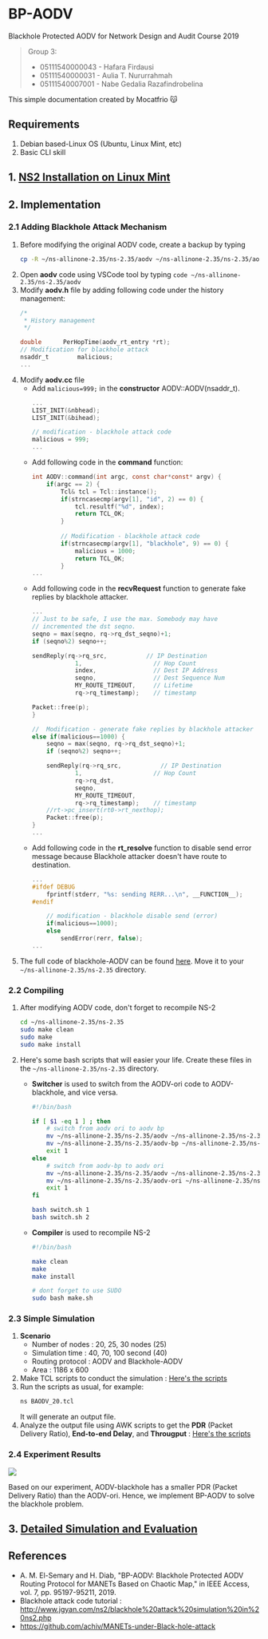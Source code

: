 # BP-AODV
Blackhole Protected AODV for Network Design and Audit Course 2019

> Group 3:
> * 05111540000043 - Hafara Firdausi
> * 05111540000031 - Aulia T. Nururrahmah
> * 05111540007001 - Nabe Gedalia Razafindrobelina

This simple documentation created by Mocatfrio 😽

## Requirements
1. Debian based-Linux OS (Ubuntu, Linux Mint, etc)
2. Basic CLI skill

## 1. [NS2 Installation on Linux Mint](install-ns2.md)
## 2. Implementation
### 2.1 Adding Blackhole Attack Mechanism

1. Before modifying the original AODV code, create a backup by typing 
    ```bash
    cp -R ~/ns-allinone-2.35/ns-2.35/aodv ~/ns-allinone-2.35/ns-2.35/aodv-ori
    ```
2. Open **aodv** code using VSCode tool by typing `code ~/ns-allinone-2.35/ns-2.35/aodv`
3. Modify **aodv.h** file by adding following code under the history management:
    ```c
    /*
	 * History management
	 */
	
	double 		PerHopTime(aodv_rt_entry *rt);
    // Modification for blackhole attack
    nsaddr_t        malicious;
    ...
    ```
4. Modify **aodv.cc** file
    * Add `malicious=999;` in the **constructor** AODV::AODV(nsaddr_t).
        ```c
        ...
        LIST_INIT(&nbhead);
        LIST_INIT(&bihead);

        // modification - blackhole attack code  
        malicious = 999; 
        ...
        ```
    * Add following code in the **command** function:
        ```c
        int AODV::command(int argc, const char*const* argv) {
            if(argc == 2) {
                Tcl& tcl = Tcl::instance();
                if(strncasecmp(argv[1], "id", 2) == 0) {
                    tcl.resultf("%d", index);
                    return TCL_OK;
                }
            
                // Modification - blackhole attack code    
                if(strncasecmp(argv[1], "blackhole", 9) == 0) {
                    malicious = 1000;
                    return TCL_OK;
                }
        ...
        ```
    * Add following code in the **recvRequest** function to generate fake replies by blackhole attacker.
        ```c
        ...
        // Just to be safe, I use the max. Somebody may have
        // incremented the dst seqno.
        seqno = max(seqno, rq->rq_dst_seqno)+1;
        if (seqno%2) seqno++;

        sendReply(rq->rq_src,           // IP Destination
                    1,                    // Hop Count
                    index,                // Dest IP Address
                    seqno,                // Dest Sequence Num
                    MY_ROUTE_TIMEOUT,     // Lifetime
                    rq->rq_timestamp);    // timestamp
        
        Packet::free(p);
        }

        //  Modification - generate fake replies by blackhole attacker
        else if(malicious==1000) {
            seqno = max(seqno, rq->rq_dst_seqno)+1;
            if (seqno%2) seqno++;

            sendReply(rq->rq_src,           // IP Destination
                    1,                    // Hop Count
                    rq->rq_dst,
                    seqno,
                    MY_ROUTE_TIMEOUT,
                    rq->rq_timestamp);    // timestamp
            //rt->pc_insert(rt0->rt_nexthop);
            Packet::free(p);
        }  
        ...
        ```
    * Add following code in the **rt_resolve** function to disable send error message because Blackhole attacker doesn't have route to destination.
        ```c
        ...
        #ifdef DEBUG
            fprintf(stderr, "%s: sending RERR...\n", __FUNCTION__);
        #endif

            // modification - blackhole disable send (error)
            if(malicious==1000);
            else
                sendError(rerr, false);
        ...
        ```
5. The full code of blackhole-AODV can be found [here](aodv). Move it to your `~/ns-allinone-2.35/ns-2.35` directory.
    
### 2.2 Compiling
1. After modifying AODV code, don't forget to recompile NS-2
    ```bash
    cd ~/ns-allinone-2.35/ns-2.35
    sudo make clean
    sudo make
    sudo make install
    ```
2. Here's some bash scripts that will easier your life. Create these files in the `~/ns-allinone-2.35/ns-2.35` directory.
    * **Switcher** is used to switch from the AODV-ori code to AODV-blackhole, and vice versa.
        ```bash
        #!/bin/bash

        if [ $1 -eq 1 ] ; then
            # switch from aodv ori to aodv bp
            mv ~/ns-allinone-2.35/ns-2.35/aodv ~/ns-allinone-2.35/ns-2.35/aodv-ori
            mv ~/ns-allinone-2.35/ns-2.35/aodv-bp ~/ns-allinone-2.35/ns-2.35/aodv
            exit 1
        else
            # switch from aodv-bp to aodv ori
            mv ~/ns-allinone-2.35/ns-2.35/aodv ~/ns-allinone-2.35/ns-2.35/aodv-bp
            mv ~/ns-allinone-2.35/ns-2.35/aodv-ori ~/ns-allinone-2.35/ns-2.35/aodv
            exit 1
        fi  
        ```
        ```bash
        bash switch.sh 1
        bash switch.sh 2
        ```

    * **Compiler** is used to recompile NS-2
        ```bash
        #!/bin/bash
        
        make clean
        make 
        make install
        ```
        ```bash
        # dont forget to use SUDO
        sudo bash make.sh
        ```

### 2.3 Simple Simulation

1. **Scenario**
   * Number of nodes : 20, 25, 30 nodes (25)
   * Simulation time : 40, 70, 100 second (40)
   * Routing protocol : AODV and Blackhole-AODV
   * Area : 1186 x 600
2. Make TCL scripts to conduct the simulation : [Here's the scripts](scenario/tcl-scripts)
3. Run the scripts as usual, for example: 
    ```bash
    ns BAODV_20.tcl
    ```
    It will generate an output file.
4. Analyze the output file using AWK scripts to get the **PDR** (Packet Delivery Ratio), **End-to-end Delay**, and **Througput** : [Here's the scripts](scenario/awk-scripts)

### 2.4 Experiment Results 

![](img/ss2.png)

Based on our experiment, AODV-blackhole has a smaller PDR (Packet Delivery Ratio) than the AODV-ori. Hence, we implement BP-AODV to solve the blackhole problem.



## 3. [Detailed Simulation and Evaluation](simulation.md)

## References
* A. M. El-Semary and H. Diab, "BP-AODV: Blackhole Protected AODV Routing Protocol for MANETs Based on Chaotic Map," in IEEE Access, vol. 7, pp. 95197-95211, 2019.
* Blackhole attack code tutorial : http://www.jgyan.com/ns2/blackhole%20attack%20simulation%20in%20ns2.php
* https://github.com/achiv/MANETs-under-Black-hole-attack
